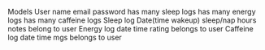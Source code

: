 Models
User
  name
  email
  password
  has many sleep logs
  has many energy logs
  has many caffeine logs
Sleep log
  Date(time wakeup)
  sleep/nap
  hours
  notes
  belong to user
Energy log
  date time
  rating
  belongs to user
Caffeine log
  date time
  mgs
  belongs to user
